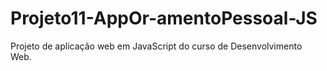 # Projeto11-AppOr-amentoPessoal-JS
Projeto de aplicação web em JavaScript do curso de Desenvolvimento Web.
